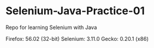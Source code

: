 # Selenium-Java-Practice-01
Repo for learning Selenium with Java

Firefox: 56.02 (32-bit)
Selenium: 3.11.0
Gecko: 0.20.1 (x86)
